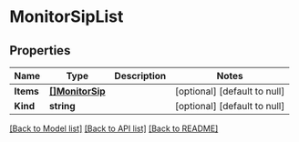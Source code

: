 # MonitorSipList

## Properties
Name | Type | Description | Notes
------------ | ------------- | ------------- | -------------
**Items** | [**[]MonitorSip**](monitor_sip.md) |  | [optional] [default to null]
**Kind** | **string** |  | [optional] [default to null]

[[Back to Model list]](../README.md#documentation-for-models) [[Back to API list]](../README.md#documentation-for-api-endpoints) [[Back to README]](../README.md)


